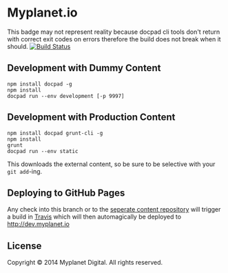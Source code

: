 # Myplanet.io   

This badge may not represent reality because docpad cli tools don't return with correct exit codes on errors therefore the build does not break when it should.
[![Build Status](https://magnum.travis-ci.com/myplanetdigital/swat.png?token=PfDoSbUzTy6wJdrqu2LE&branch=master)](https://magnum.travis-ci.com/myplanetdigital/swat)

## Development with Dummy Content
	   
	npm install docpad -g  
	npm install
	docpad run --env development [-p 9997]

## Development with Production Content

	npm install docpad grunt-cli -g
	npm install
	grunt
	docpad run --env static

This downloads the external content, so be sure to be selective with your `git add`-ing.

## Deploying to GitHub Pages

Any check into this branch or to the [seperate content repository](https://github.com/myplanetdigital/myplanetdigital-content) will trigger a build in [Travis](https://magnum.travis-ci.com/myplanetdigital/swat) which will then automagically be deployed to http://dev.myplanet.io

## License

Copyright © 2014 Myplanet Digital. All rights reserved.
